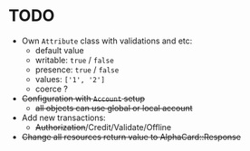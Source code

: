 # TODO

* Own `Attribute` class with validations and etc:
    - default value
    - writable: `true` / `false`
    - presence: `true` / `false`
    - values: `['1', '2']`
    - coerce ?
* ~~Configuration with `Account` setup~~
    - ~~all objects can use global or local account~~
* Add new transactions:
    - ~~Authorization~~/Credit/Validate/Offline
* ~~Change all resources return value to AlphaCard::Response~~
